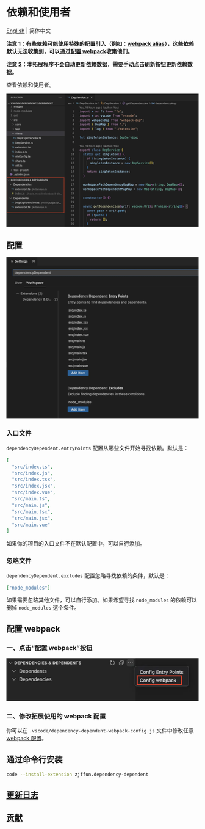 # 依赖和使用者

[English](./README.md) | 简体中文

**注意 1：有些依赖可能使用特殊的配置引入（例如：[webpack alias](https://webpack.js.org/configuration/resolve/#resolvealias)），这些依赖默认无法收集到，可以通过[配置 webpack](#配置-webpack)收集他们。**

**注意 2：本拓展程序不会自动更新依赖数据，需要手动点击刷新按钮更新依赖数据。**

查看依赖和使用者。

![view](./images/view.webp)

## 配置

<img src="./images/settings.webp" alt="settings" width="550px" />

### 入口文件

`dependencyDependent.entryPoints` 配置从哪些文件开始寻找依赖。默认是：

```json
[
  "src/index.ts",
  "src/index.js",
  "src/index.tsx",
  "src/index.jsx",
  "src/index.vue",
  "src/main.ts",
  "src/main.js",
  "src/main.tsx",
  "src/main.jsx",
  "src/main.vue"
]
```

如果你的项目的入口文件不在默认配置中，可以自行添加。

### 忽略文件

`dependencyDependent.excludes` 配置忽略寻找依赖的条件，默认是：

```json
["node_modules"]
```

如果需要忽略其他文件，可以自行添加。如果希望寻找 `node_modules` 的依赖可以删掉 `node_modules` 这个条件。

## 配置 webpack

### 一、点击“配置 webpack”按钮

<img src="./images/config-webpack.webp" alt="config webpack" width="550px" />

### 二、修改拓展使用的 webpack 配置

你可以在 `.vscode/dependency-dependent-webpack-config.js` 文件中修改任意 [webpack 配置](https://webpack.js.org/configuration/)。

## 通过命令行安装

```bash
code --install-extension zjffun.dependency-dependent
```

## [更新日志](./CHANGELOG.md)

## [贡献](./CONTRIBUTING.md)
